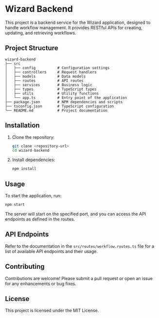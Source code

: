 # Wizard Backend

This project is a backend service for the Wizard application, designed to handle workflow management. It provides RESTful APIs for creating, updating, and retrieving workflows.

## Project Structure

```
wizard-backend
├── src
│   ├── config          # Configuration settings
│   ├── controllers     # Request handlers
│   ├── models          # Data models
│   ├── routes          # API routes
│   ├── services        # Business logic
│   ├── types           # TypeScript types
│   ├── utils           # Utility functions
│   └── app.ts          # Entry point of the application
├── package.json        # NPM dependencies and scripts
├── tsconfig.json       # TypeScript configuration
└── README.md           # Project documentation
```

## Installation

1. Clone the repository:
   ```bash
   git clone <repository-url>
   cd wizard-backend
   ```

2. Install dependencies:
   ```bash
   npm install
   ```

## Usage

To start the application, run:

```bash
npm start
```

The server will start on the specified port, and you can access the API endpoints as defined in the routes.

## API Endpoints

Refer to the documentation in the `src/routes/workflow.routes.ts` file for a list of available API endpoints and their usage.

## Contributing

Contributions are welcome! Please submit a pull request or open an issue for any enhancements or bug fixes.

## License

This project is licensed under the MIT License.